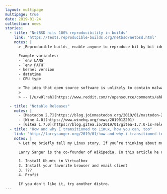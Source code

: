```yaml
---
layout: multipage
multipage: true
date: 2019-01-24
collection: news
stories:
  - title: "NetBSD hits 100% reproducibility in builds"
    link: 'https://tests.reproducible-builds.org/netbsd/netbsd.html'
    notes: |
      > _Reproducible builds_ enable anyone to reproduce bit by bit identical binary packages from a given source, so that anyone can verify that a given binary derived from the source it was said to be derived.

      Example variables:
      - `env LANG`
      - `env PATH`
      - kernel version
      - datetime
      - CPU type

      > The idea that open source software is unlikely to contain malware because you can see the source code yourself has been a consistent marketing point for years. [...] The flaw in this thought process of course is that 99.99% of us are not compiling the source ourselves. [...] Unfortunately it's not that easy with most software. Different compilers, different compiler flags, different build environments, and in some cases straight up non-deterministic parts of the build process leave artifacts everywhere to the point that it's very likely that every single build is different. This then allows us to close the trust gap because we can now verify that other people are getting the same binary as is in the distro/vendor package and see that it has not been modified.
      >
      > -- [/u/w0lrah](https://www.reddit.com/r/opensource/comments/ahkm2z/netbsd_hits_100_reproducibility_in_builds/eehhbxk/)

  - title: "Notable Releases"
    notes: |
      - [Mastadon 2.7](https://blog.joinmastodon.org/2019/01/mastodon-2.7/)
      - [Wine 4.0](https://www.winehq.org/news/2019012201)
      - [Gitea 1.7.0](https://blog.gitea.io/2019/01/gitea-1.7.0-is-released/)
  - title: "How and why I transitioned to Linux, how you can, too"
    link: 'http://larrysanger.org/2019/01/how-and-why-i-transitioned-to-linux-how-you-can-too/'
    notes: |
      > Let me briefly tell my Linux story. If you’re thinking about moving to Linux, and wondering how you’d do so, it might give you some pointers and inspiration.

      Larry Sanger is the co-founder of Wikipedia. In this article he discusses how he started using Linux on a day-to-day basis on his desktops in his personal and professional life. He also gives a couple pointers on how to do it if you want to follow his lead! In short:

      1. Install Ubuntu in Virtualbox
      2. Install your favorite browser and email client
      3. ???
      4. Profit

      If you don't like it, try another distro.
---
```

